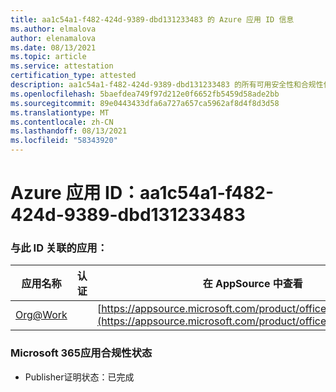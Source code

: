 ```yaml
---
title: aa1c54a1-f482-424d-9389-dbd131233483 的 Azure 应用 ID 信息
ms.author: elmalova
author: elenamalova
ms.date: 08/13/2021
ms.topic: article
ms.service: attestation
certification_type: attested
description: aa1c54a1-f482-424d-9389-dbd131233483 的所有可用安全性和合规性信息。
ms.openlocfilehash: 5baefdea749f97d212e0f6652fb5459d58ade2bb
ms.sourcegitcommit: 89e0443433dfa6a727a657ca5962af8d4f8d3d58
ms.translationtype: MT
ms.contentlocale: zh-CN
ms.lasthandoff: 08/13/2021
ms.locfileid: "58343920"
---
```

# <a name="azure-app-id-aa1c54a1-f482-424d-9389-dbd131233483"></a>Azure 应用 ID：aa1c54a1-f482-424d-9389-dbd131233483


### <a name="apps-associated-with-this-id"></a>与此 ID 关联的应用：
| **应用名称** | **认证** | **在 AppSource 中查看** |
|--------------|---------------|-----------------------|
| [Org@Work](https://docs.microsoft.com/microsoft-365-app-certification/forward/WA200002461) |  | [https://appsource.microsoft.com/product/office/WA200002461](https://appsource.microsoft.com/product/office/WA200002461) |

### <a name="microsoft-365-app-compliance-status"></a>Microsoft 365应用合规性状态
- Publisher证明状态：已完成

